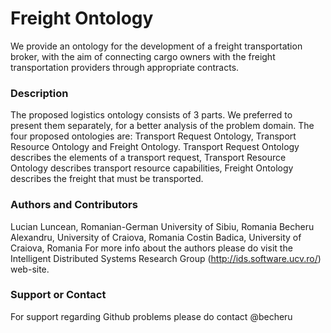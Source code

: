 Freight Ontology
=========================

We  provide  an  ontology  for  the development  of  a  freight  transportation  broker, with the aim of connecting cargo owners with the freight transportation providers through appropriate contracts. 

### Description
The proposed logistics ontology consists of 3 parts. We preferred  to  present  them  separately,  for  a  better  analysis  of the  problem  domain. The four proposed ontologies are: Transport Request Ontology, Transport Resource Ontology and Freight Ontology. Transport Request Ontology describes the elements of a transport request, Transport Resource Ontology describes transport resource capabilities, Freight Ontology describes the freight that must be transported.


### Authors and Contributors
Lucian Luncean, Romanian-German University of Sibiu, Romania
Becheru Alexandru, University of Craiova, Romania
Costin Badica, University of Craiova, Romania
For more info about the authors please do visit the Intelligent Distributed Systems Research Group (http://ids.software.ucv.ro/) web-site.

### Support or Contact
For support regarding Github problems please do contact @becheru

